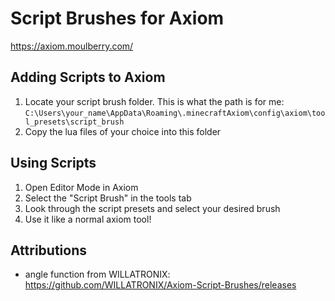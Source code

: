 # Script Brushes for Axiom
https://axiom.moulberry.com/

## Adding Scripts to Axiom
1. Locate your script brush folder. This is what the path is for me: `C:\Users\your_name\AppData\Roaming\.minecraftAxiom\config\axiom\tool_presets\script_brush`
2. Copy the lua files of your choice into this folder

## Using Scripts
1. Open Editor Mode in Axiom
2. Select the "Script Brush" in the tools tab
3. Look through the script presets and select your desired brush
4. Use it like a normal axiom tool!

## Attributions
- angle function from WILLATRONIX: https://github.com/WILLATRONIX/Axiom-Script-Brushes/releases